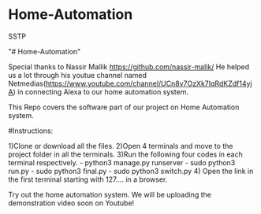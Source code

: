 # Home-Automation
SSTP

"# Home-Automation"

Special thanks to Nassir Mallik https://github.com/nassir-malik/ He helped us a lot through his youtue channel named Netmedias(https://www.youtube.com/channel/UCn8v7OzXk7IqRdKZdf14yjA) in connecting Alexa to our home automation system.

This Repo covers the software part of our project on Home Automation system.

#Instructions:

1)Clone or download all the files.
2)Open 4 terminals and move to the project folder in all the terminals.
3)Run the following four codes in each terminal respectively.
    - python3 manage.py runserver
    - sudo python3 run.py
    - sudo python3 final.py
    - sudo python3 switch.py
4) Open the link in the first terminal starting with 127.... in a browser.


Try out the home automation system. 
We will be uploading the demonstration video soon on Youtube!
